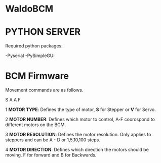 # WaldoBCM
# PYTHON SERVER


Required python packages:

-Pyserial
-PySimpleGUI



# BCM Firmware

Movement commands are as follows.

S A A F

1 __MOTOR TYPE__: Defines the type of motor,  __S__ for Stepper or __V__ for Servo.

2 __MOTOR NUMBER__: Defines which motor to control, A-F coorospond to different motors on the BCM.

3 __MOTOR RESOLUTION__: Defines the motor resolution.  Only applies to steppers and can be A - D or 1,5,10,100 steps.

4 __MOTOR DIRECTION__: Defines which direction the motors should be moving.  F for forward and B for Backwards.



